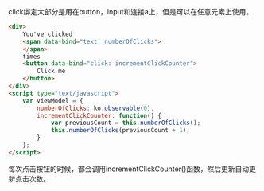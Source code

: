 click绑定大部分是用在button，input和连接a上，但是可以在任意元素上使用。

```html
<div>
    You've clicked
    <span data-bind="text: numberOfClicks">
    </span>
    times
    <button data-bind="click: incrementClickCounter">
        Click me
    </button>
</div>
<script type="text/javascript">
    var viewModel = {
        numberOfClicks: ko.observable(0),
        incrementClickCounter: function() {
            var previousCount = this.numberOfClicks();
            this.numberOfClicks(previousCount + 1);
        }
    };
</script>

```
每次点击按钮的时候，都会调用incrementClickCounter()函数，然后更新自动更新点击次数。



